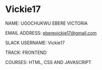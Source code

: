 # Vickie17
NAME: UGOCHUKWU EBERE VICTORIA

EMAIL ADDRESS: eberevickie17@gmail.com

SLACK USERNAME: Vickie17

TRACK: FRONTEND

COURSES: HTML, CSS AND JAVASCRIPT